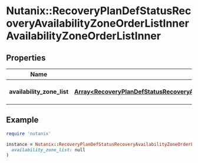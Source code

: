 # Nutanix::RecoveryPlanDefStatusRecoveryAvailabilityZoneOrderListInnerAvailabilityZoneOrderListInner

## Properties

| Name | Type | Description | Notes |
| ---- | ---- | ----------- | ----- |
| **availability_zone_list** | [**Array&lt;RecoveryPlanDefStatusRecoveryAvailabilityZoneOrderListInnerAvailabilityZoneOrderListInnerAvailabilityZoneListInner&gt;**](RecoveryPlanDefStatusRecoveryAvailabilityZoneOrderListInnerAvailabilityZoneOrderListInnerAvailabilityZoneListInner.md) | List of Availability Zones. | [optional] |

## Example

```ruby
require 'nutanix'

instance = Nutanix::RecoveryPlanDefStatusRecoveryAvailabilityZoneOrderListInnerAvailabilityZoneOrderListInner.new(
  availability_zone_list: null
)
```

